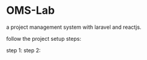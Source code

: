# OMS-Lab
a project management system with laravel and reactjs.

follow the project setup steps:

step 1:
step 2: